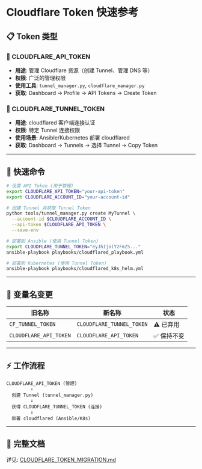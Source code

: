 # Cloudflare Token 快速参考

## 📋 Token 类型

### 🔑 CLOUDFLARE_API_TOKEN
- **用途**: 管理 Cloudflare 资源（创建 Tunnel、管理 DNS 等）
- **权限**: 广泛的管理权限
- **使用工具**: `tunnel_manager.py`, `cloudflare_manager.py`
- **获取**: Dashboard → Profile → API Tokens → Create Token

### 🔐 CLOUDFLARE_TUNNEL_TOKEN
- **用途**: cloudflared 客户端连接认证
- **权限**: 特定 Tunnel 连接权限
- **使用场景**: Ansible/Kubernetes 部署 cloudflared
- **获取**: Dashboard → Tunnels → 选择 Tunnel → Copy Token

---

## 🚀 快速命令

```bash
# 设置 API Token (用于管理)
export CLOUDFLARE_API_TOKEN="your-api-token"
export CLOUDFLARE_ACCOUNT_ID="your-account-id"

# 创建 Tunnel 并获取 Tunnel Token
python tools/tunnel_manager.py create MyTunnel \
  --account-id $CLOUDFLARE_ACCOUNT_ID \
  --api-token $CLOUDFLARE_API_TOKEN \
  --save-env

# 部署到 Ansible (使用 Tunnel Token)
export CLOUDFLARE_TUNNEL_TOKEN="eyJhIjoiY2FmZS..."
ansible-playbook playbooks/cloudflared_playbook.yml

# 部署到 Kubernetes (使用 Tunnel Token)
ansible-playbook playbooks/cloudflared_k8s_helm.yml
```

---

## 🔄 变量名变更

| 旧名称 | 新名称 | 状态 |
|--------|--------|------|
| `CF_TUNNEL_TOKEN` | `CLOUDFLARE_TUNNEL_TOKEN` | ⚠️ 已弃用 |
| `CLOUDFLARE_API_TOKEN` | `CLOUDFLARE_API_TOKEN` | ✅ 保持不变 |

---

## ⚡ 工作流程

```
CLOUDFLARE_API_TOKEN (管理)
         ↓
  创建 Tunnel (tunnel_manager.py)
         ↓
  获得 CLOUDFLARE_TUNNEL_TOKEN (连接)
         ↓
  部署 cloudflared (Ansible/K8s)
```

---

## 📖 完整文档

详见: [CLOUDFLARE_TOKEN_MIGRATION.md](CLOUDFLARE_TOKEN_MIGRATION.md)
